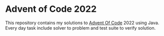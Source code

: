 ﻿# Advent of Code 2022

This repository contains my solutions to [Advent Of Code](https://adventofcode.com/) 2022 using Java.
Every day task include solver to problem and test suite to verify solution.
